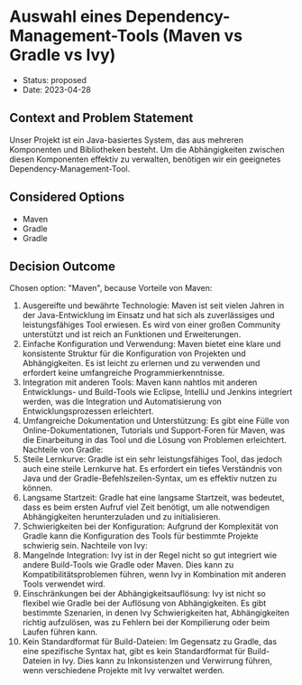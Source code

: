 # Auswahl eines Dependency-Management-Tools (Maven vs Gradle vs Ivy)

* Status: proposed
* Date: 2023-04-28

## Context and Problem Statement

Unser Projekt ist ein Java-basiertes System, das aus mehreren Komponenten und Bibliotheken besteht. Um die Abhängigkeiten zwischen diesen Komponenten effektiv zu verwalten, benötigen wir ein geeignetes Dependency-Management-Tool.

## Considered Options

* Maven
* Gradle
* Gradle

## Decision Outcome

Chosen option: "Maven", because Vorteile von Maven:
1. Ausgereifte und bewährte Technologie: Maven ist seit vielen Jahren in der Java-Entwicklung im Einsatz und hat sich als zuverlässiges und leistungsfähiges Tool erwiesen. Es wird von einer großen Community unterstützt und ist reich an Funktionen und Erweiterungen.
2. Einfache Konfiguration und Verwendung: Maven bietet eine klare und konsistente Struktur für die Konfiguration von Projekten und Abhängigkeiten. Es ist leicht zu erlernen und zu verwenden und erfordert keine umfangreiche Programmierkenntnisse.
3. Integration mit anderen Tools: Maven kann nahtlos mit anderen Entwicklungs- und Build-Tools wie Eclipse, IntelliJ und Jenkins integriert werden, was die Integration und Automatisierung von Entwicklungsprozessen erleichtert.
4. Umfangreiche Dokumentation und Unterstützung: Es gibt eine Fülle von Online-Dokumentationen, Tutorials und Support-Foren für Maven, was die Einarbeitung in das Tool und die Lösung von Problemen erleichtert.
Nachteile von Gradle:
1. Steile Lernkurve: Gradle ist ein sehr leistungsfähiges Tool, das jedoch auch eine steile Lernkurve hat. Es erfordert ein tiefes Verständnis von Java und der Gradle-Befehlszeilen-Syntax, um es effektiv nutzen zu können.
2. Langsame Startzeit: Gradle hat eine langsame Startzeit, was bedeutet, dass es beim ersten Aufruf viel Zeit benötigt, um alle notwendigen Abhängigkeiten herunterzuladen und zu initialisieren.
3. Schwierigkeiten bei der Konfiguration: Aufgrund der Komplexität von Gradle kann die Konfiguration des Tools für bestimmte Projekte schwierig sein.
Nachteile von Ivy:
1. Mangelnde Integration: Ivy ist in der Regel nicht so gut integriert wie andere Build-Tools wie Gradle oder Maven. Dies kann zu Kompatibilitätsproblemen führen, wenn Ivy in Kombination mit anderen Tools verwendet wird.
2. Einschränkungen bei der Abhängigkeitsauflösung: Ivy ist nicht so flexibel wie Gradle bei der Auflösung von Abhängigkeiten. Es gibt bestimmte Szenarien, in denen Ivy Schwierigkeiten hat, Abhängigkeiten richtig aufzulösen, was zu Fehlern bei der Kompilierung oder beim Laufen führen kann.
3. Kein Standardformat für Build-Dateien: Im Gegensatz zu Gradle, das eine spezifische Syntax hat, gibt es kein Standardformat für Build-Dateien in Ivy. Dies kann zu Inkonsistenzen und Verwirrung führen, wenn verschiedene Projekte mit Ivy verwaltet werden.
